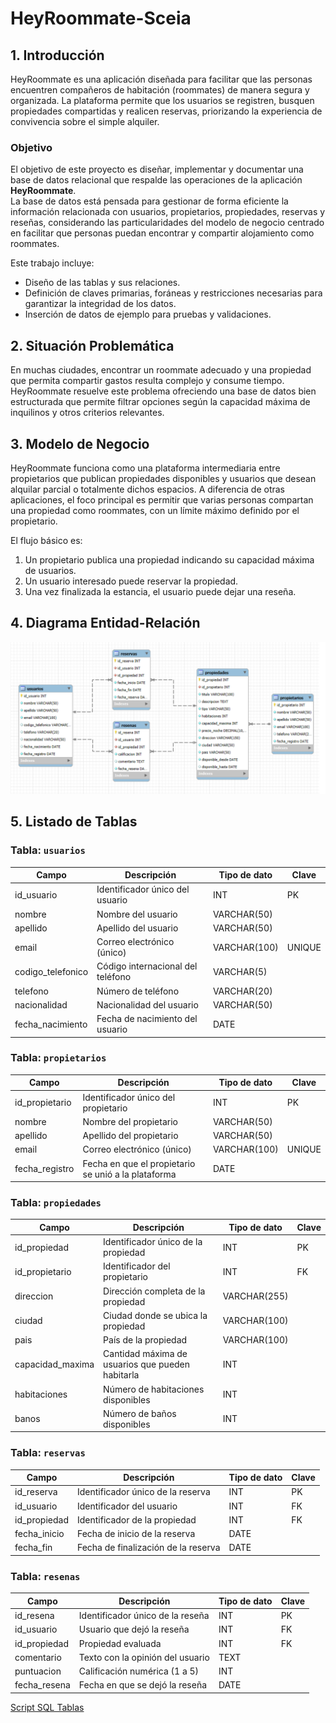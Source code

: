 # HeyRoommate-Sceia

## 1. Introducción
HeyRoommate es una aplicación diseñada para facilitar que las personas encuentren compañeros de habitación (roommates) de manera segura y organizada. La plataforma permite que los usuarios se registren, busquen propiedades compartidas y realicen reservas, priorizando la experiencia de convivencia sobre el simple alquiler.

### Objetivo
El objetivo de este proyecto es diseñar, implementar y documentar una base de datos relacional que respalde las operaciones de la aplicación **HeyRoommate**.  
La base de datos está pensada para gestionar de forma eficiente la información relacionada con usuarios, propietarios, propiedades, reservas y reseñas, considerando las particularidades del modelo de negocio centrado en facilitar que personas puedan encontrar y compartir alojamiento como roommates.

Este trabajo incluye:  
- Diseño de las tablas y sus relaciones.  
- Definición de claves primarias, foráneas y restricciones necesarias para garantizar la integridad de los datos.  
- Inserción de datos de ejemplo para pruebas y validaciones.

## 2. Situación Problemática
En muchas ciudades, encontrar un roommate adecuado y una propiedad que permita compartir gastos resulta complejo y consume tiempo. HeyRoommate resuelve este problema ofreciendo una base de datos bien estructurada que permite filtrar opciones según la capacidad máxima de inquilinos y otros criterios relevantes.

## 3. Modelo de Negocio
HeyRoommate funciona como una plataforma intermediaria entre propietarios que publican propiedades disponibles y usuarios que desean alquilar parcial o totalmente dichos espacios. A diferencia de otras aplicaciones, el foco principal es permitir que varias personas compartan una propiedad como roommates, con un límite máximo definido por el propietario.

El flujo básico es:  
1. Un propietario publica una propiedad indicando su capacidad máxima de usuarios.  
2. Un usuario interesado puede reservar la propiedad.  
3. Una vez finalizada la estancia, el usuario puede dejar una reseña.

## 4. Diagrama Entidad-Relación
![Grafico Diagrama E-R](Diagrama_ER.png)


## 5. Listado de Tablas

### Tabla: `usuarios`
| Campo              | Descripción                                        | Tipo de dato    | Clave        |
|--------------------|----------------------------------------------------|-----------------|--------------|
| id_usuario         | Identificador único del usuario                     | INT             | PK           |
| nombre             | Nombre del usuario                                 | VARCHAR(50)     |              |
| apellido           | Apellido del usuario                               | VARCHAR(50)     |              |
| email              | Correo electrónico (único)                         | VARCHAR(100)    | UNIQUE       |
| codigo_telefonico  | Código internacional del teléfono                  | VARCHAR(5)      |              |
| telefono           | Número de teléfono                                 | VARCHAR(20)     |              |
| nacionalidad       | Nacionalidad del usuario                           | VARCHAR(50)     |              |
| fecha_nacimiento   | Fecha de nacimiento del usuario                    | DATE            |              |

### Tabla: `propietarios`
| Campo             | Descripción                                        | Tipo de dato    | Clave        |
|-------------------|----------------------------------------------------|-----------------|--------------|
| id_propietario    | Identificador único del propietario                 | INT             | PK           |
| nombre            | Nombre del propietario                             | VARCHAR(50)     |              |
| apellido          | Apellido del propietario                           | VARCHAR(50)     |              |
| email             | Correo electrónico (único)                         | VARCHAR(100)    | UNIQUE       |
| fecha_registro    | Fecha en que el propietario se unió a la plataforma | DATE            |              |

### Tabla: `propiedades`
| Campo               | Descripción                                        | Tipo de dato    | Clave        |
|---------------------|----------------------------------------------------|-----------------|--------------|
| id_propiedad        | Identificador único de la propiedad                 | INT             | PK           |
| id_propietario      | Identificador del propietario                       | INT             | FK           |
| direccion           | Dirección completa de la propiedad                  | VARCHAR(255)    |              |
| ciudad              | Ciudad donde se ubica la propiedad                  | VARCHAR(100)    |              |
| pais                | País de la propiedad                                | VARCHAR(100)    |              |
| capacidad_maxima    | Cantidad máxima de usuarios que pueden habitarla    | INT             |              |
| habitaciones        | Número de habitaciones disponibles                  | INT             |              |
| banos               | Número de baños disponibles                         | INT             |              |

### Tabla: `reservas`
| Campo            | Descripción                                        | Tipo de dato    | Clave        |
|------------------|----------------------------------------------------|-----------------|--------------|
| id_reserva       | Identificador único de la reserva                   | INT             | PK           |
| id_usuario       | Identificador del usuario                           | INT             | FK           |
| id_propiedad     | Identificador de la propiedad                       | INT             | FK           |
| fecha_inicio     | Fecha de inicio de la reserva                       | DATE            |              |
| fecha_fin        | Fecha de finalización de la reserva                 | DATE            |              |

### Tabla: `resenas`
| Campo            | Descripción                                        | Tipo de dato    | Clave        |
|------------------|----------------------------------------------------|-----------------|--------------|
| id_resena        | Identificador único de la reseña                    | INT             | PK           |
| id_usuario       | Usuario que dejó la reseña                          | INT             | FK           |
| id_propiedad     | Propiedad evaluada                                  | INT             | FK           |
| comentario       | Texto con la opinión del usuario                    | TEXT            |              |
| puntuacion       | Calificación numérica (1 a 5)                       | INT             |              |
| fecha_resena     | Fecha en que se dejó la reseña                      | DATE            |              |

[Script SQL Tablas](tablas.sql)
